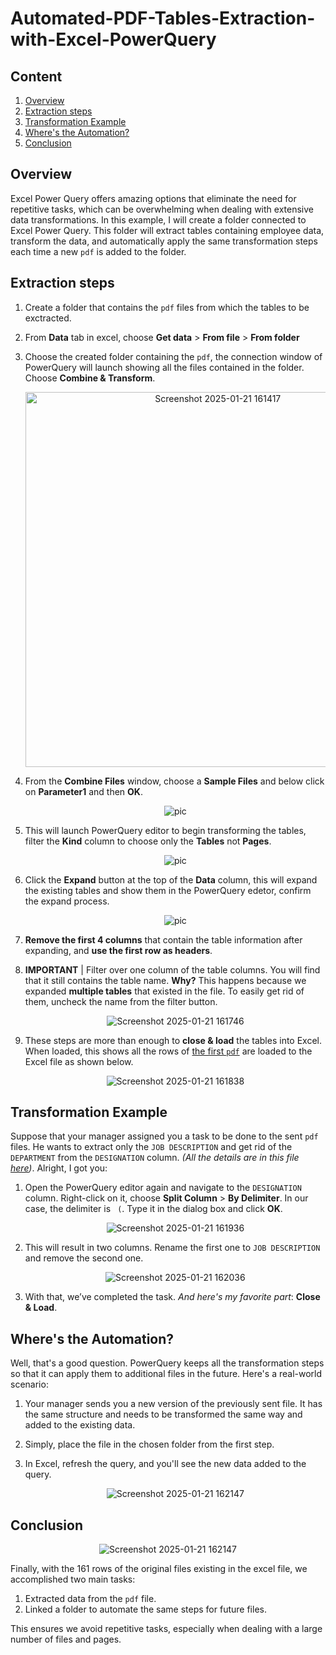 # Automated-PDF-Tables-Extraction-with-Excel-PowerQuery
## Content
1. [Overview](#overview)
2. [Extraction steps](#extraction-steps)
3. [Transformation Example](#transformation-example)
4. [Where's the Automation?](#wheres-the-automation)
5. [Conclusion](#conclusion)
## Overview
Excel Power Query offers amazing options that eliminate the need for repetitive tasks, which can be overwhelming when dealing with extensive data transformations. In this example, I will create a folder connected to Excel Power Query. This folder will extract tables containing employee data, transform the data, and automatically apply the same transformation steps each time a new `pdf` is added to the folder.
## Extraction steps
1. Create a folder that contains the `pdf` files from which the tables to be exctracted.
2. From **Data** tab in excel, choose **Get data** > **From file** > **From folder**
3. Choose the created folder containing the `pdf`, the connection window of PowerQuery will launch showing all the files contained in the folder. Choose **Combine & Transform**.
   <div align="center">
   <img src="https://github.com/user-attachments/assets/557f3d07-d4ba-4199-8a55-6dad5968a632" alt="Screenshot 2025-01-21 161417" width="600px">
   </div>
4. From the **Combine Files** window, choose a **Sample Files** and below click on **Parameter1** and then **OK**.
   <div align="center">
   <img src="https://github.com/user-attachments/assets/2e794f47-6f91-4004-a762-4bca456f957e" alt="pic">
   </div>
6. This will launch PowerQuery editor to begin transforming the tables, filter the **Kind** column to choose only the **Tables** not **Pages**.
   <div align="center">
   <img src="https://github.com/user-attachments/assets/762c90e5-4a24-476b-844f-bbdff0a34c06" alt="pic">
   </div>
8. Click the **Expand** button at the top of the **Data** column, this will expand the existing tables and show them in the PowerQuery edetor, confirm the expand process.
   <div align="center">
   <img src="https://github.com/user-attachments/assets/63b06c51-d35f-4e50-9e2c-bd037450869b" alt="pic">
   </div>
10. **Remove the first 4 columns** that contain the table information after expanding, and **use the first row as headers**.  
11. **IMPORTANT** | Filter over one column of the table columns. You will find that it still contains the table name. **Why?** This happens because we expanded **multiple tables** that existed in the file. To easily get rid of them, uncheck the name from the filter button.  

    <div align="center">
      <img src="https://github.com/user-attachments/assets/5b69f6b1-82ac-49f0-913e-247d0342d990" alt="Screenshot 2025-01-21 161746">
    </div>  

12. These steps are more than enough to **close & load** the tables into Excel. When loaded, this shows all the rows of [the first `pdf`](https://github.com/ahmedgalaaali/Automated-PDF-Tables-Extraction-with-Excel-PowerQuery/blob/142f164514d40c7c5c19c0498d2752829be1d6f7/Employee%20Remuneration.pdf) are loaded to the Excel file as shown below.  

    <div align="center">
      <img src="https://github.com/user-attachments/assets/4e7e7f07-358c-49f4-a68f-b3c9482a113e" alt="Screenshot 2025-01-21 161838">
    </div>  

## Transformation Example  
Suppose that your manager assigned you a task to be done to the sent `pdf` files. He wants to extract only the `JOB DESCRIPTION` and get rid of the `DEPARTMENT` from the `DESIGNATION` column. _(All the details are in this file [here](https://github.com/ahmedgalaaali/Automated-PDF-Tables-Extraction-with-Excel-PowerQuery/blob/142f164514d40c7c5c19c0498d2752829be1d6f7/Employee%20Remuneration.pdf))_. Alright, I got you:  

1. Open the PowerQuery editor again and navigate to the `DESIGNATION` column. Right-click on it, choose **Split Column** > **By Delimiter**. In our case, the delimiter is ` (`. Type it in the dialog box and click **OK**.  

    <div align="center">
      <img src="https://github.com/user-attachments/assets/272ba6a6-320f-4a12-8963-d6a8c0d0c1f3" alt="Screenshot 2025-01-21 161936">
    </div>  

2. This will result in two columns. Rename the first one to `JOB DESCRIPTION` and remove the second one.  

    <div align="center">
      <img src="https://github.com/user-attachments/assets/652e7aa3-1907-4506-865e-1c024edcc814" alt="Screenshot 2025-01-21 162036">
    </div>  

3. With that, we’ve completed the task. _And here's my favorite part_: **Close & Load**.  

## Where's the Automation?  
Well, that's a good question. PowerQuery keeps all the transformation steps so that it can apply them to additional files in the future. Here's a real-world scenario:  

1. Your manager sends you a new version of the previously sent file. It has the same structure and needs to be transformed the same way and added to the existing data.  
2. Simply, place the file in the chosen folder from the first step.  
3. In Excel, refresh the query, and you'll see the new data added to the query.  

    <div align="center">
      <img src="https://github.com/user-attachments/assets/677337a9-60e0-483f-8367-24ab928216ba" alt="Screenshot 2025-01-21 162147">
    </div>  

## Conclusion
<div align="center">
  <img src="https://github.com/user-attachments/assets/18000b70-2ca6-4d1e-8a55-d53597444979" alt="Screenshot 2025-01-21 162147">
</div>  

Finally, with the 161 rows of the original files existing in the excel file, we accomplished two main tasks:  
1. Extracted data from the `pdf` file.  
2. Linked a folder to automate the same steps for future files.  

This ensures we avoid repetitive tasks, especially when dealing with a large number of files and pages.

